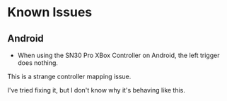 # Known Issues

## Android

* When using the SN30 Pro XBox Controller on Android, the left trigger does nothing.

This is a strange controller mapping issue.

I've tried fixing it, but I don't know why it's behaving like this.
